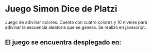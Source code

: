 # Juego Simon Dice de Platzi
Juego de adivinar colores. Cuenta con cuatro colores y 10 niveles para adivinar la secuencia aleatoria que se genera.
Se realizó en javascript.

##  El juego se encuentra desplegado en: 
